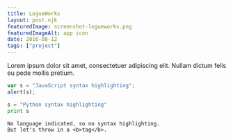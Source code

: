 ```yaml
---
title: LogueWorks
layout: post.njk
featuredImage: screenshot-logueworks.png
featuredImageAlt: app icon
date: 2016-08-12
tags: ["project"]
---
```


Lorem ipsum dolor sit amet, consectetuer adipiscing elit. Nullam dictum felis eu pede mollis pretium. 

<!-- excerpt -->

```js
var s = "JavaScript syntax highlighting";
alert(s);
```

```python
s = "Python syntax highlighting"
print s
```

```
No language indicated, so no syntax highlighting.
But let's throw in a <b>tag</b>.
```